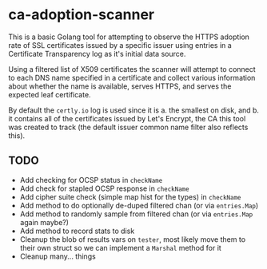 # ca-adoption-scanner

This is a basic Golang tool for attempting to observe the HTTPS adoption rate of SSL certificates
issued by a specific issuer using entries in a Certificate Transparency log as it's initial data
source.

Using a filtered list of X509 certificates the scanner will attempt to connect to each DNS name
specified in a certificate and collect various information about whether the name is available,
serves HTTPS, and serves the expected leaf certificate.

By default the `certly.io` log is used since it is a. the smallest on disk, and b. it contains
all of the certificates issued by Let's Encrypt, the CA this tool was created to track (the
default issuer common name filter also reflects this). 

## TODO

* Add checking for OCSP status in `checkName`
* Add check for stapled OCSP response in `checkName`
* Add cipher suite check (simple map hist for the types) in `checkName`
* Add method to do optionally de-duped filtered chan (or via `entries.Map`)
* Add method to randomly sample from filtered chan (or via `entries.Map` again maybe?)
* Add method to record stats to disk
* Cleanup the blob of results vars on `tester`, most likely move them to their own struct
  so we can implement a `Marshal` method for it
* Cleanup many... things

